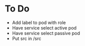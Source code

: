 # To Do

* Add label to pod with role
* Have service select active pod
* Have service select passive pod
* Put src in /src